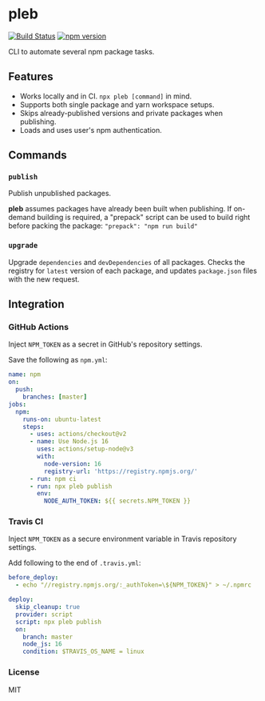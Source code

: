 # pleb

[![Build Status](https://github.com/wixplosives/pleb/workflows/tests/badge.svg)](https://github.com/wixplosives/pleb/actions)
[![npm version](https://badge.fury.io/js/pleb.svg)](https://badge.fury.io/js/pleb)

CLI to automate several npm package tasks.

## Features

- Works locally and in CI. `npx pleb [command]` in mind.
- Supports both single package and yarn workspace setups.
- Skips already-published versions and private packages when publishing.
- Loads and uses user's npm authentication.

## Commands

### `publish`

Publish unpublished packages.

**pleb** assumes packages have already been built when publishing. If on-demand building is required, a "prepack" script can be used to build right before packing the package: `"prepack": "npm run build"`

### `upgrade`

Upgrade `dependencies` and `devDependencies` of all packages.
Checks the registry for `latest` version of each package, and updates `package.json` files with the new request.

## Integration

### GitHub Actions

Inject `NPM_TOKEN` as a secret in GitHub's repository settings.

Save the following as `npm.yml`:

```yml
name: npm
on:
  push:
    branches: [master]
jobs:
  npm:
    runs-on: ubuntu-latest
    steps:
      - uses: actions/checkout@v2
      - name: Use Node.js 16
        uses: actions/setup-node@v3
        with:
          node-version: 16
          registry-url: 'https://registry.npmjs.org/'
      - run: npm ci
      - run: npx pleb publish
        env:
          NODE_AUTH_TOKEN: ${{ secrets.NPM_TOKEN }}
```

### Travis CI

Inject `NPM_TOKEN` as a secure environment variable in Travis repository settings.

Add following to the end of `.travis.yml`:

```yml
before_deploy:
  - echo "//registry.npmjs.org/:_authToken=\${NPM_TOKEN}" > ~/.npmrc

deploy:
  skip_cleanup: true
  provider: script
  script: npx pleb publish
  on:
    branch: master
    node_js: 16
    condition: $TRAVIS_OS_NAME = linux
```

### License

MIT
